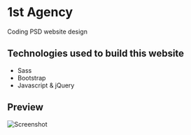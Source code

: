 # 1st Agency
Coding PSD website design

## Technologies used to build this website
* Sass
* Bootstrap
* Javascript & jQuery

## Preview
![Screenshot](desktop.png)
